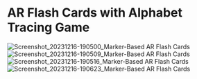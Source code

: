 # AR Flash Cards with Alphabet Tracing Game

![Screenshot_20231216-190500_Marker-Based AR Flash Cards](https://github.com/NadeerMukaram/AR-Flash-Cards-Augmented-Reality/assets/72739154/4d94c2d9-1e25-43c6-8bd2-56571f972ed1)
![Screenshot_20231216-190509_Marker-Based AR Flash Cards](https://github.com/NadeerMukaram/AR-Flash-Cards-Augmented-Reality/assets/72739154/5988dc37-2761-4daf-8a3c-8da9c23b8d8c)
![Screenshot_20231216-190516_Marker-Based AR Flash Cards](https://github.com/NadeerMukaram/AR-Flash-Cards-Augmented-Reality/assets/72739154/1633d031-3fbf-47e0-a467-accc969ef712)
![Screenshot_20231216-190623_Marker-Based AR Flash Cards](https://github.com/NadeerMukaram/AR-Flash-Cards-Augmented-Reality/assets/72739154/aaed26e4-88b0-4364-96d7-5e220e7153a6)
